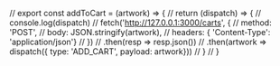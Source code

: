 
// export const addToCart = (artwork) => {
//     return (dispatch) => {
//         console.log(dispatch)
//         fetch('http://127.0.0.1:3000/carts', {
//             method: 'POST',
//             body: JSON.stringify(artwork),
//             headers: { 'Content-Type': 'application/json'}
//         })
//         .then(resp => resp.json())
//         .then(artwork => dispatch({ type: 'ADD_CART', payload: artwork}))
//     }
// }

